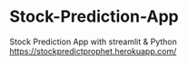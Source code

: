 # Stock-Prediction-App
Stock Prediction App with streamlit &amp; Python
https://stockpredictprophet.herokuapp.com/
